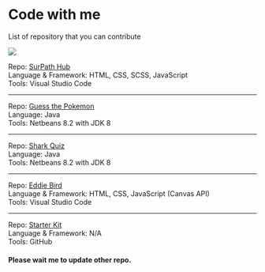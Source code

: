 # Code with me
List of repository that you can contribute

<img src="https://user-images.githubusercontent.com/73097560/115834477-dbab4500-a447-11eb-908a-139a6edaec5c.gif">

Repo: <a href="https://github.com/SurPathHub/SurPathHub.github.io">SurPath Hub</a><br>
Language & Framework: HTML, CSS, SCSS, JavaScript<br>
Tools: Visual Studio Code

<hr />

Repo: <a href="https://github.com/vinzvinci/Guess-the-Pokemon">Guess the Pokemon</a><br>
Language: Java<br>
Tools: Netbeans 8.2 with JDK 8

<hr />

Repo: <a href="https://github.com/vinzvinci/Shark-Quiz">Shark Quiz</a><br>
Language: Java<br>
Tools: Netbeans 8.2 with JDK 8

<hr />

Repo: <a href="https://github.com/vinzvinci/Eddie-Bird">Eddie Bird</a><br>
Language & Framework: HTML, CSS, JavaScript (Canvas API)<br>
Tools: Visual Studio Code

<hr />

Repo: <a href="https://github.com/SurPathHub/starter-kit">Starter Kit</a><br>
Language & Framework: N/A<br>
Tools: GitHub

#### Please wait me to update other repo.
